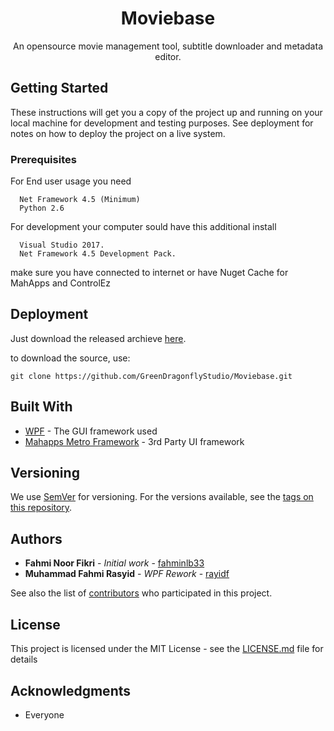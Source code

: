 <div align="center">
<h1>Moviebase</h1>


An opensource movie management tool, subtitle downloader and metadata editor.
</div>


## Getting Started

These instructions will get you a copy of the project up and running on your local machine for development and testing purposes. See deployment for notes on how to deploy the project on a live system.

### Prerequisites

For End user usage you need

```
  Net Framework 4.5 (Minimum)
  Python 2.6
```

For development your computer sould have this additional install

```
  Visual Studio 2017.
  Net Framework 4.5 Development Pack.
```

make sure you have connected to internet or have Nuget Cache for MahApps and ControlEz

## Deployment

Just download the released archieve [here](https://github.com/GreenDragonflyStudio/Moviebase/releases).

to download the source, use:

```
git clone https://github.com/GreenDragonflyStudio/Moviebase.git
```

## Built With

* [WPF](https://docs.microsoft.com/en-us/dotnet/framework/wpf/index) - The GUI framework used
* [Mahapps Metro Framework](https://mahapps.com/) - 3rd Party UI framework
 
## Versioning

We use [SemVer](http://semver.org/) for versioning. For the versions available, see the [tags on this repository](https://github.com/GreenDragonflyStudio/Moviebase/tags). 

## Authors

* **Fahmi Noor Fikri** - *Initial work* - [fahminlb33](https://github.com/fahminlb33)
* **Muhammad Fahmi Rasyid** - *WPF Rework* - [rayidf](https://github.com/rasyidf)

See also the list of [contributors](https://github.com/your/project/contributors) who participated in this project.

## License

This project is licensed under the MIT License - see the [LICENSE.md](LICENSE.md) file for details

## Acknowledgments

* Everyone 
